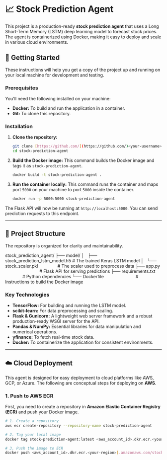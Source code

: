 # 📈 Stock Prediction Agent

This project is a production-ready **stock prediction agent** that uses a Long Short-Term Memory (LSTM) deep learning model to forecast stock prices. The agent is containerized using Docker, making it easy to deploy and scale in various cloud environments.

## 🚀 Getting Started

These instructions will help you get a copy of the project up and running on your local machine for development and testing.

### Prerequisites

You'll need the following installed on your machine:

* **Docker:** To build and run the application in a container.
* **Git:** To clone this repository.

### Installation

1.  **Clone the repository:**
    ```bash
    git clone [https://github.com/](https://github.com/)<your-username>/stock-prediction-agent.git
    cd stock-prediction-agent
    ```

2.  **Build the Docker image:**
    This command builds the Docker image and tags it as `stock-prediction-agent`.
    ```bash
    docker build -t stock-prediction-agent .
    ```

3.  **Run the container locally:**
    This command runs the container and maps port `5000` on your machine to port `5000` inside the container.
    ```bash
    docker run -p 5000:5000 stock-prediction-agent
    ```

The Flask API will now be running at `http://localhost:5000`. You can send prediction requests to this endpoint.

---

## 📂 Project Structure

The repository is organized for clarity and maintainability.


stock_prediction_agent/
├── model/
│   ├── stock_prediction_lstm_model.h5   # The trained Keras LSTM model
│   └── stock_scaler.pkl                # The scaler used to preprocess data
├── app.py                              # Flask API for serving predictions
├── requirements.txt                    # Python dependencies
└── Dockerfile                          # Instructions to build the Docker image




### Key Technologies

* **TensorFlow:** For building and running the LSTM model.
* **scikit-learn:** For data preprocessing and scaling.
* **Flask & Gunicorn:** A lightweight web server framework and a robust production-ready WSGI server for the API.
* **Pandas & NumPy:** Essential libraries for data manipulation and numerical operations.
* **yfinance:** To fetch real-time stock data.
* **Docker:** To containerize the application for consistent environments.

---

## ☁️ Cloud Deployment

This agent is designed for easy deployment to cloud platforms like AWS, GCP, or Azure. The following are conceptual steps for deploying on **AWS**.

### 1. Push to AWS ECR

First, you need to create a repository in **Amazon Elastic Container Registry (ECR)** and push your Docker image.

```bash
# 1. Create a repository
aws ecr create-repository --repository-name stock-prediction-agent

# 2. Tag your local image
docker tag stock-prediction-agent:latest <aws_account_id>.dkr.ecr.<your-region>[.amazonaws.com/stock-prediction-agent:latest](https://.amazonaws.com/stock-prediction-agent:latest)

# 3. Push the image to ECR
docker push <aws_account_id>.dkr.ecr.<your-region>[.amazonaws.com/stock-prediction-agent:latest](https://.amazonaws.com/stock-prediction-agent:latest)


